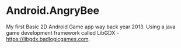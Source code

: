# Android.AngryBee
My first Basic 2D Android Game app way back year 2013. Using a java game development framework called LibGDX - https://libgdx.badlogicgames.com. 
